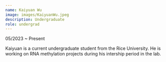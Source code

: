 ```yaml
---
name: Kaiyuan Wu
image: images/KaiyuanWu.jpeg
description: Undergraduate
role: undergrad
---
```

05/2023 ~ Present 

Kaiyuan is a current undergraduate student from the Rice University. He is working on RNA methylation projects during his intership period in the lab.
